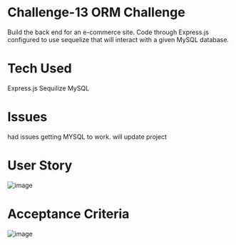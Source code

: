# Challenge-13 ORM Challenge 
Build the back end for an e-commerce site. Code through Express.js configured to use sequelize that will interact with a given MySQL database. 

# Tech Used 
Express.js
Sequilize
MySQL

# Issues
had issues getting MYSQL to work. will update project 

# User Story

![image](https://user-images.githubusercontent.com/102200085/177060629-2750443b-834c-4c07-9417-9e4219895b04.png)


# Acceptance Criteria 

![image](https://user-images.githubusercontent.com/102200085/177060624-9621b10d-8ec1-4ac8-bf36-e448df3b060a.png)


